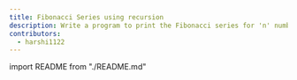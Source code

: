```yaml
---
title: Fibonacci Series using recursion
description: Write a program to print the Fibonacci series for 'n' numbers using recursion
contributors:
  - harshi1122
---
```


import README from "./README.md"

<README />
